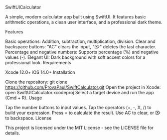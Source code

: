SwiftUICalculator

A simple, modern calculator app built using SwiftUI. It features basic arithmetic operations, a clean user interface, and a professional dark theme.

Features

Basic operations: Addition, subtraction, multiplication, division.
Clear and backspace buttons: "AC" clears the input, "⌦" deletes the last character.
Percentage and negative numbers: Supports percentage (%) and negative values (-).
Elegant UI: Dark background with soft accent colors for a professional look.
Requirements

Xcode 12.0+
iOS 14.0+
Installation

Clone the repository:
git clone https://github.com/ProvaPaul/SwiftCalculator.git
Open the project in Xcode:
open SwiftUICalculator.xcodeproj
Select a target device and run the app (Cmd + R).
Usage

Tap the number buttons to input values.
Tap the operators (+, -, X, /) to build your expression.
Press = to calculate the result.
Use AC to clear, or ⌦ to backspace.
License

This project is licensed under the MIT License - see the LICENSE file for details.

